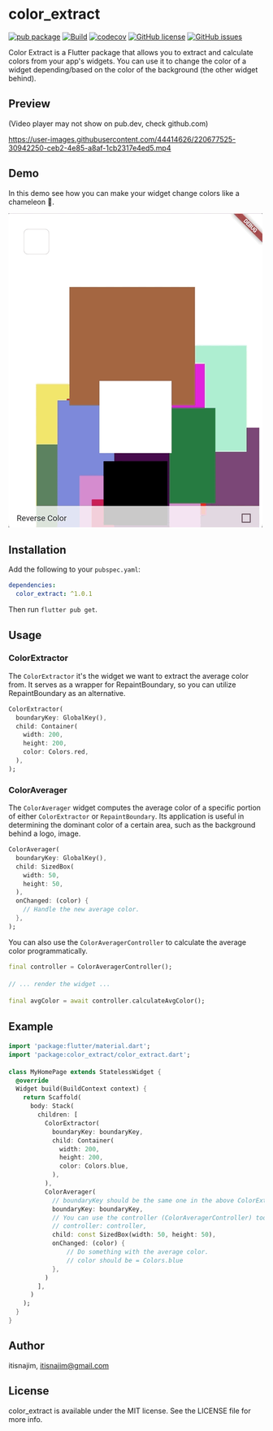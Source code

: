 # color_extract
[![pub package](https://img.shields.io/pub/v/color_extract.svg)](https://pub.dartlang.org/packages/color_extract) [![Build](https://github.com/itisnajim/color_extract/workflows/Main/badge.svg)](https://github.com/itisnajim/color_extract/actions) [![codecov](https://codecov.io/gh/itisnajim/color_extract/branch/main/graph/badge.svg?token=DQTMJA22JQ)](https://codecov.io/gh/itisnajim/color_extract) [![GitHub license](https://img.shields.io/github/license/itisnajim/color_extract)](https://github.com/itisnajim/color_extract/blob/master/LICENSE)  [![GitHub issues](https://img.shields.io/github/issues/itisnajim/color_extract)](https://github.com/itisnajim/color_extract/issues)

Color Extract is a Flutter package that allows you to extract and calculate colors from your app's widgets.
You can use it to change the color of a widget depending/based on the color of the background (the other widget behind).


Preview
------------
(Video player may not show on pub.dev, check github.com)

https://user-images.githubusercontent.com/44414626/220677525-30942250-ceb2-4e85-a8af-1cb2317e4ed5.mp4

Demo
------------
In this demo see how you can make your widget change colors like a chameleon 🦎.

![demo](https://raw.githubusercontent.com/itisnajim/color_extract/main/readme/example-demo.gif)

Installation
------------

Add the following to your `pubspec.yaml`:


```yaml
dependencies:
  color_extract: ^1.0.1
```

Then run `flutter pub get`.

Usage
-----

### ColorExtractor

The `ColorExtractor` it's the widget we want to extract the average color from. It serves as a wrapper for RepaintBoundary, so you can utilize RepaintBoundary as an alternative.

```dart
ColorExtractor(
  boundaryKey: GlobalKey(),
  child: Container(
    width: 200,
    height: 200,
    color: Colors.red,
  ),
);
```

### ColorAverager

The `ColorAverager` widget computes the average color of a specific portion of either `ColorExtractor` or `RepaintBoundary`. Its application is useful in determining the dominant color of a certain area, such as the background behind a logo, image.

```dart
ColorAverager(
  boundaryKey: GlobalKey(),
  child: SizedBox(
    width: 50,
    height: 50,
  ),
  onChanged: (color) {
    // Handle the new average color.
  },
);
```

You can also use the `ColorAveragerController` to calculate the average color programmatically.

```dart
final controller = ColorAveragerController();

// ... render the widget ...

final avgColor = await controller.calculateAvgColor();
```

Example
-------

```dart
import 'package:flutter/material.dart';
import 'package:color_extract/color_extract.dart';

class MyHomePage extends StatelessWidget {
  @override
  Widget build(BuildContext context) {
    return Scaffold(
      body: Stack(
        children: [
          ColorExtractor(
            boundaryKey: boundaryKey,
            child: Container(
              width: 200,
              height: 200,
              color: Colors.blue,
            ),
          ),
          ColorAverager(
            // boundaryKey should be the same one in the above ColorExtractor boundaryKey
            boundaryKey: boundaryKey,
            // You can use the controller (ColorAveragerController) too.
            // controller: controller,
            child: const SizedBox(width: 50, height: 50),
            onChanged: (color) {
                // Do something with the average color.
                // color should be = Colors.blue
            },
          )
        ],
      )
    );
  }
}
```

## Author

itisnajim, itisnajim@gmail.com

## License

color_extract is available under the MIT license. See the LICENSE file for more info.
